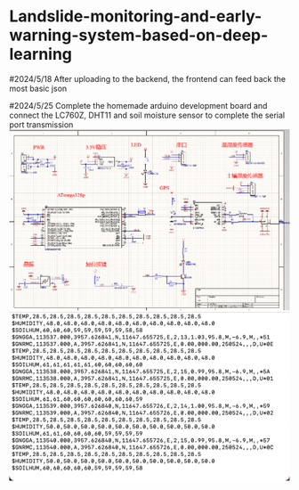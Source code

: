 # Landslide-monitoring-and-early-warning-system-based-on-deep-learning
#2024/5/18 After uploading to the backend, the frontend can feed back the most basic json

#2024/5/25 Complete the homemade arduino development board and connect the LC760Z, DHT11 and soil moisture sensor to complete the serial port transmission
![image](https://github.com/Sadcato/Landslide-monitoring-and-early-warning-system-based-on-deep-learning/blob/main/img/WechatIMG1.jpg)
![image](https://github.com/Sadcato/Landslide-monitoring-and-early-warning-system-based-on-deep-learning/blob/main/img/read.jpg)

